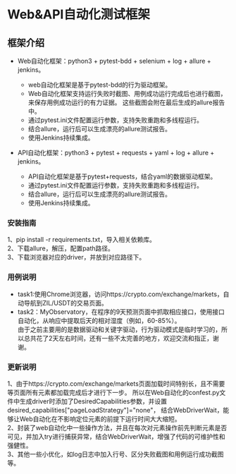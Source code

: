 # Web&API自动化测试框架

## 框架介绍
- Web自动化框架：python3 + pytest-bdd + selenium + log + allure + jenkins。 
  - web自动化框架是基于pytest-bdd的行为驱动框架。
  - Web自动化框架支持运行失败时截图、用例成功运行完成后也进行截图，来保存用例成功运行的有力证据。
    这些截图会附在最后生成的allure报告中。
  - 通过pytest.ini文件配置运行参数，支持失败重跑和多线程运行。
  - 结合allure，运行后可以生成漂亮的allure测试报告。
  - 使用Jenkins持续集成。
    
- API自动化框架：python3 + pytest + requests + yaml + log + allure + jenkins。  
  - API自动化框架是基于pytest+requests，结合yaml的数据驱动框架。
  - 通过pytest.ini文件配置运行参数，支持失败重跑和多线程运行。
  - 结合allure，运行后可以生成漂亮的allure测试报告。
  - 使用Jenkins持续集成。

### 安装指南
1、pip install -r requirements.txt，导入相关依赖库。  
2、下载allure，解压，配置path路径。  
3、下载浏览器对应的driver，并放到对应路径下。  

### 用例说明
- task1:使用Chrome浏览器，访问https://crypto.com/exchange/markets，自动导航到ZIL/USDT的交易页面。
- task2：MyObservatory，在程序的9天预测页面中抓取相应接口，使用接口自动化，从响应中提取后天的相对湿度（例如，60-85%）。  
由于之前主要用的是数据驱动和关键字驱动，行为驱动模式是临时学习的，所以总共花了2天左右时间，还有一些不太完善的地方，欢迎交流和指正，谢谢。

### 更新说明
1、由于https://crypto.com/exchange/markets页面加载时间特别长，且不需要等页面所有元素都加载完成后才进行下一步。
所以在Web自动化的confest.py文件中生成driver时添加了DesiredCapabilities参数，并设置desired_capabilities["pageLoadStrategy"]="none"，
结合WebDriverWait，能够让Web自动化在不影响定位元素的前提下运行时间大大缩短。  
2、封装了web自动化中一些操作方法，并且在每次对元素操作前先判断元素是否可见，并加入try进行捕获异常，结合WebDriverWait，增强了代码的可维护性和强健性。  
3、其他一些小优化，如log日志中加入行号、区分失败截图和用例运行成功截图等。



